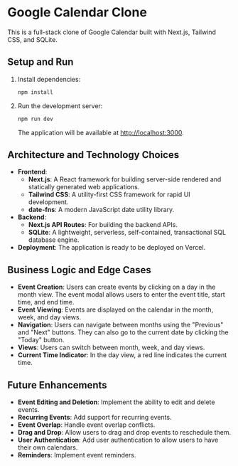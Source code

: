 # Google Calendar Clone

This is a full-stack clone of Google Calendar built with Next.js, Tailwind CSS, and SQLite.

## Setup and Run

1.  Install dependencies:

    ```bash
    npm install
    ```

2.  Run the development server:

    ```bash
    npm run dev
    ```

    The application will be available at [http://localhost:3000](http://localhost:3000).

## Architecture and Technology Choices

*   **Frontend**:
    *   **Next.js**: A React framework for building server-side rendered and statically generated web applications.
    *   **Tailwind CSS**: A utility-first CSS framework for rapid UI development.
    *   **date-fns**: A modern JavaScript date utility library.
*   **Backend**:
    *   **Next.js API Routes**: For building the backend APIs.
    *   **SQLite**: A lightweight, serverless, self-contained, transactional SQL database engine.
*   **Deployment**: The application is ready to be deployed on Vercel.

## Business Logic and Edge Cases

*   **Event Creation**: Users can create events by clicking on a day in the month view. The event modal allows users to enter the event title, start time, and end time.
*   **Event Viewing**: Events are displayed on the calendar in the month, week, and day views.
*   **Navigation**: Users can navigate between months using the "Previous" and "Next" buttons. They can also go to the current date by clicking the "Today" button.
*   **Views**: Users can switch between month, week, and day views.
*   **Current Time Indicator**: In the day view, a red line indicates the current time.

## Future Enhancements

*   **Event Editing and Deletion**: Implement the ability to edit and delete events.
*   **Recurring Events**: Add support for recurring events.
*   **Event Overlap**: Handle event overlap conflicts.
*   **Drag and Drop**: Allow users to drag and drop events to reschedule them.
*   **User Authentication**: Add user authentication to allow users to have their own calendars.
*   **Reminders**: Implement event reminders.

